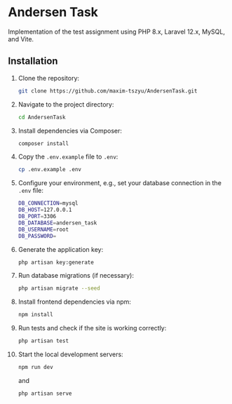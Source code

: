 
# Andersen Task

Implementation of the test assignment using PHP 8.x, Laravel 12.x, MySQL, and Vite.

## Installation

1. Clone the repository:

    ```bash
    git clone https://github.com/maxim-tszyu/AndersenTask.git
    ```

2. Navigate to the project directory:

    ```bash
    cd AndersenTask
    ```

3. Install dependencies via Composer:

    ```bash
    composer install
    ```

4. Copy the `.env.example` file to `.env`:

    ```bash
    cp .env.example .env
    ```

5. Configure your environment, e.g., set your database connection in the `.env` file:

    ```bash
    DB_CONNECTION=mysql
    DB_HOST=127.0.0.1
    DB_PORT=3306
    DB_DATABASE=andersen_task
    DB_USERNAME=root
    DB_PASSWORD=
    ```

6. Generate the application key:

    ```bash
    php artisan key:generate
    ```

7. Run database migrations (if necessary):

    ```bash
    php artisan migrate --seed
    ```

8. Install frontend dependencies via npm:

    ```bash
    npm install
    ```

9. Run tests and check if the site is working correctly:

    ```bash
    php artisan test
    ```

10. Start the local development servers:

    ```bash
    npm run dev
    ```
    and

    ```bash
    php artisan serve
    ```

